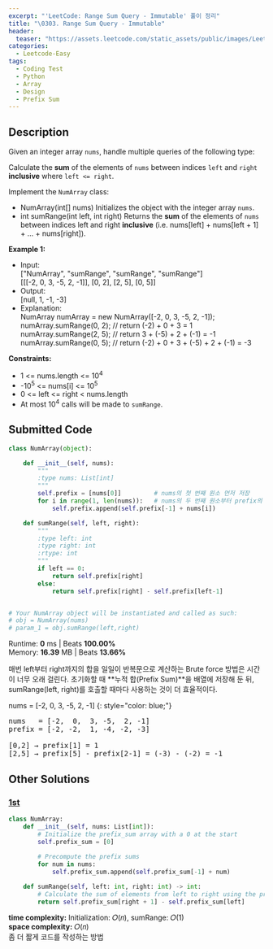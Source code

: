 ```yaml
---
excerpt: "'LeetCode: Range Sum Query - Immutable' 풀이 정리"
title: "\0303. Range Sum Query - Immutable"
header:
  teaser: "https://assets.leetcode.com/static_assets/public/images/LeetCode_Sharing.png"
categories:
  - Leetcode-Easy
tags:
  - Coding Test
  - Python
  - Array
  - Design
  - Prefix Sum
---
```


## <i class="fa-solid fa-file-lines"></i> Description

Given an integer array `nums`, handle multiple queries of the following type:

Calculate the **sum** of the elements of `nums` between indices `left` and `right` **inclusive** where `left <= right`.

Implement the `NumArray` class:

- NumArray(int[] nums) Initializes the object with the integer array `nums`.
- int sumRange(int left, int right) Returns the **sum** of the elements of `nums` between indices left and right **inclusive** (i.e. nums[left] + nums[left + 1] + ... + nums[right]).

**Example 1:**

- Input:     
["NumArray", "sumRange", "sumRange", "sumRange"]    
[[[-2, 0, 3, -5, 2, -1]], [0, 2], [2, 5], [0, 5]]
- Output:   
[null, 1, -1, -3]   
- Explanation:   
NumArray numArray = new NumArray([-2, 0, 3, -5, 2, -1]);   
numArray.sumRange(0, 2); // return (-2) + 0 + 3 = 1   
numArray.sumRange(2, 5); // return 3 + (-5) + 2 + (-1) = -1   
numArray.sumRange(0, 5); // return (-2) + 0 + 3 + (-5) + 2 + (-1) = -3   

**Constraints:**

- 1 <= nums.length <= 10<sup>4</sup>
- -10<sup>5</sup> <= nums[i] <= 10<sup>5</sup>
- 0 <= left <= right < nums.length
- At most 10<sup>4</sup> calls will be made to `sumRange`.

## <i class="fa-solid fa-cloud-arrow-up"></i> Submitted Code

```python
class NumArray(object):

    def __init__(self, nums):
        """
        :type nums: List[int]
        """
        self.prefix = [nums[0]]         # nums의 첫 번째 원소 먼저 저장
        for i in range(1, len(nums)):   # nums의 두 번째 원소부터 prefix의 마지막 값과 더해서 새로 저장
            self.prefix.append(self.prefix[-1] + nums[i])

    def sumRange(self, left, right):
        """
        :type left: int
        :type right: int
        :rtype: int
        """
        if left == 0:
            return self.prefix[right]
        else:
            return self.prefix[right] - self.prefix[left-1]


# Your NumArray object will be instantiated and called as such:
# obj = NumArray(nums)
# param_1 = obj.sumRange(left,right)
```
<i class="fa-solid fa-clock"></i> Runtime: **0** ms \| Beats **100.00%**    
<i class="fa-solid fa-memory"></i> Memory: **16.39** MB \| Beats **13.66%**

매번 left부터 right까지의 합을 일일이 반복문으로 계산하는 Brute force 방법은 시간이 너무 오래 걸린다. 초기화할 때 **누적 합(Prefix Sum)**을 배열에 저장해 둔 뒤, sumRange(left, right)를 호출할 때마다 사용하는 것이 더 효율적이다.

nums = [-2, 0, 3, -5, 2, -1]
{: style="color: blue;"}
<pre>
nums   = [-2,  0,  3, -5,  2, -1]
prefix = [-2, -2,  1, -4, -2, -3]

[0,2] → prefix[1] = 1
[2,5] → prefix[5] - prefix[2-1] = (-3) - (-2) = -1
</pre>

## <i class="fa-solid fa-flask"></i> Other Solutions

### <a href="https://leetcode.com/problems/range-sum-query-immutable/solutions/6175062/elegant-python3-solution-with-explanatio-k7p1/" target="_blank">1st</a>

```python
class NumArray:
    def __init__(self, nums: List[int]):
        # Initialize the prefix_sum array with a 0 at the start
        self.prefix_sum = [0]
        
        # Precompute the prefix sums
        for num in nums:
            self.prefix_sum.append(self.prefix_sum[-1] + num)

    def sumRange(self, left: int, right: int) -> int:
        # Calculate the sum of elements from left to right using the prefix_sum array
        return self.prefix_sum[right + 1] - self.prefix_sum[left]
```
<i class="fa-solid fa-clock"></i> **time complexity:** Initialization: 𝑂(𝑛), sumRange: 𝑂(1)  
<i class="fa-solid fa-memory"></i> **space complexity:** 𝑂(𝑛)         
좀 더 짧게 코드를 작성하는 방법